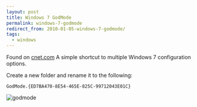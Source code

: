 ```yaml
---
layout: post
title: Windows 7 GodMode
permalink: windows-7-godmode
redirect_from: 2010-01-05-windows-7-godmode/
tags:
  - windows
---
```


Found on
[cnet.com](http://news.cnet.com/8301-13860_3-10423985-56.html?tag=mncol)
A simple shortcut to multiple Windows 7 configuration options.

Create a new folder and rename it to the following:

    GodMode.{ED7BA470-8E54-465E-825C-99712043E01C}

![godmode](/content/img/godmode.png)
